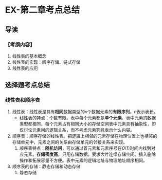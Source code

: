# EX-第二章考点总结

## 导读

### 【考纲内容】

1. 线性表的基本概念
2. 线性表的实现：顺序存储、链式存储
3. 线性表的应用

## 选择题考点总结

### 线性表和顺序表

1.   线性表：线性表是具有**相同**数据类型的$n$个数据元素的**有限序列**，$n$表示表长。
     +   线性表的特点：个数有限。表中每个元素都是**单个元素**。表中元素的数据类型都相同，每个元素占有相同大小的存储空间表中元素具有抽象性，即仅讨论元素间的逻辑关系，而不考虑元素究竟表示什么内容。
2.   顺序表：顺序存储的线性表。把逻辑上相邻的元素存储在物理位置上也相邻的存储单元中，元素之间的关系由存储单元的邻接关系来实现。
     1.   顺序表特点：**随机访问**，可以通过首元素和元素序号在$O(1)$时间内找到对应元素。**存储密度高**，只用存储数据。要求大片连续存储空间。插入删除操作和拓展容量不方便。表中元素的逻辑地址与物理地址顺序相同。
3.   顺序表的存储：静态存储和动态存储
     1.   静态存储
